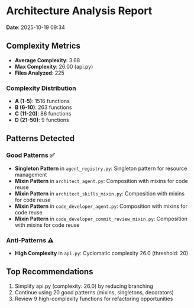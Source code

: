 # Architecture Analysis Report

**Date**: 2025-10-19 09:34

## Complexity Metrics

- **Average Complexity**: 3.68
- **Max Complexity**: 26.00 (api.py)
- **Files Analyzed**: 225

### Complexity Distribution

- **A (1-5)**: 1516 functions
- **B (6-10)**: 263 functions
- **C (11-20)**: 86 functions
- **D (21-50)**: 9 functions

## Patterns Detected

### Good Patterns ✅

- **Singleton Pattern** in `agent_registry.py`: Singleton pattern for resource management
- **Mixin Pattern** in `architect_agent.py`: Composition with mixins for code reuse
- **Mixin Pattern** in `architect_skills_mixin.py`: Composition with mixins for code reuse
- **Mixin Pattern** in `code_developer_agent.py`: Composition with mixins for code reuse
- **Mixin Pattern** in `code_developer_commit_review_mixin.py`: Composition with mixins for code reuse

### Anti-Patterns ⚠️

- **High Complexity** in `api.py`: Cyclomatic complexity 26.0 (threshold: 20)

## Top Recommendations

1. Simplify api.py (complexity: 26.0) by reducing branching
2. Continue using 20 good patterns (mixins, singletons, decorators)
3. Review 9 high-complexity functions for refactoring opportunities
